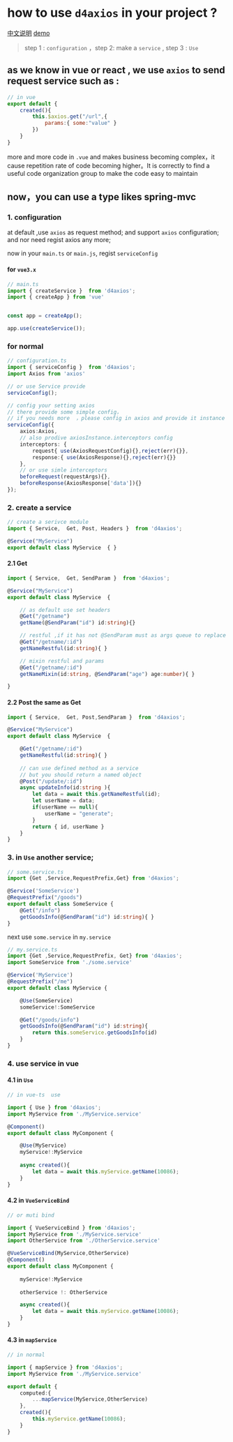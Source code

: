 # how to use `d4axios` in your project ?

[中文说明](./README_zh.md)
[demo](./test/demo.ts)

> step 1 : `configuration` ，step 2: make a `service` , step 3 : `Use`

## as we know in vue or react , we use `axios` to send  request service such as :

```js
// in vue
export default {
    created(){
        this.$axios.get("/url",{
            params:{ some:"value" }
        })
    }
}
```
more and more code in `.vue` and makes business becoming complex，it cause repetition rate of code becoming higher。It is correctly to find a useful code organization group to make the code easy to maintain

## now，you can use a type likes spring-mvc 

### 1. configuration
at default ,use `axios` as request method; and support `axios` configuration;
and nor need regist axios any more;

now in your `main.ts` or `main.js`, regist `serviceConfig`
#### for `vue3.x`
```ts
// main.ts
import { createService }  from 'd4axios';
import { createApp } from 'vue'


const app = createApp();

app.use(createService());

```
### for normal
```ts
// configuration.ts
import { serviceConfig }  from 'd4axios';
import Axios from 'axios'

// or use Service provide 
serviceConfig();

// config your setting axios 
// there provide some simple config，
// if you needs more  ，please config in axios and provide it instance
serviceConfig({ 
    axios:Axios,
    // also prodive axiosInstance.interceptors config
    interceptors: {
        request{ use(AxiosRequestConfig){},reject(err){}},
        response:{ use(AxiosResponse){},reject(err){}}
    },
    // or use simle interceptors
    beforeRequest(requestArgs){},
    beforeResponse(AxiosResponse['data']){}
});
```

### 2. create a service
```ts
// create a serivce module
import { Service,  Get, Post, Headers }  from 'd4axios';

@Service("MyService")
export default class MyService  { }
```

#### 2.1 Get
```ts
import { Service,  Get, SendParam }  from 'd4axios';

@Service("MyService")
export default class MyService  { 

    // as default use set headers
    @Get("/getname")
    getName(@SendParam("id") id:string){}

    // restful ,if it has not @SendParam must as args queue to replace 
    @Get("/getname/:id")
    getNameRestful(id:string){ }

    // mixin restful and params
    @Get("/getname/:id")
    getNameMixin(id:string, @SendParam("age") age:number){ }

}
```

#### 2.2 Post the same as Get 

```ts
import { Service,  Get, Post,SendParam }  from 'd4axios';

@Service("MyService")
export default class MyService  { 

    @Get("/getname/:id")
    getNameRestful(id:string){ }
    
    // can use defined method as a service
    // but you should return a named object
    @Post("/update/:id")
    async updateInfo(id:string ){
        let data = await this.getNameRestful(id);
        let userName = data;
        if(userName == null){
            userName = "generate";
        }
        return { id, userName }
    }
}
```

### 3. in `Use` another service;

```ts
// some.service.ts
import {Get ,Service,RequestPrefix,Get} from 'd4axios';

@Service('SomeService')
@RequestPrefix("/goods")
export default class SomeService {
    @Get("/info")
    getGoodsInfo(@SendParam("id") id:string){ }
}

```
next use `some.service` in `my.service`

```ts
// my.service.ts
import {Get ,Service,RequestPrefix, Get} from 'd4axios';
import SomeService from './some.service'

@Service('MyService')
@RequestPrefix("/me")
export default class MyService {

    @Use(SomeService) 
    someService!:SomeService

    @Get("/goods/info")
    getGoodsInfo(@SendParam("id") id:string){ 
        return this.someService.getGoodsInfo(id)
    }
}

```

### 4. use service in vue

#### 4.1 in `Use`

```ts
// in vue-ts  use

import { Use } from 'd4axios';
import MyService from './MyService.service'

@Component()
export default class MyComponent {

    @Use(MyService) 
    myService!:MyService
    
    async created(){
        let data = await this.myService.getName(10086);
    }
}
```

#### 4.2 in `VueServiceBind`

```ts
// or muti bind

import { VueServiceBind } from 'd4axios';
import MyService from './MyService.service'
import OtherService from './OtherService.service'

@VueServiceBind(MyService,OtherService)
@Component()
export default class MyComponent {
    
    myService!:MyService
    
    otherService !: OtherService

    async created(){
        let data = await this.myService.getName(10086);
    }
}
```

#### 4.3 in `mapService`

```ts
// in normal 

import { mapService } from 'd4axios';
import MyService from './MyService.service'

export default {
    computed:{
        ...mapService(MyService,OtherService)
    },
    created(){
        this.myService.getName(10086);
    }
}
```